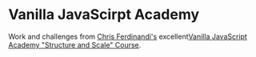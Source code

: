 # Vanilla JavaScirpt Academy

Work and challenges from [Chris Ferdinandi's](https://gomakethings.com/) excellent[Vanilla JavaScript Academy "Structure and Scale" Course](https://vanillajsacademy.com/).
